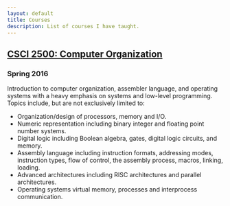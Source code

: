 ```yaml
---
layout: default
title: Courses
description: List of courses I have taught.
---
```


## [CSCI 2500: Computer Organization](rpi-csci-2500-2016-spring.html)
### Spring 2016

Introduction to computer organization, assembler language, and operating
systems with a heavy emphasis on systems and low-level programming. Topics
include, but are not exclusively limited to:

* Organization/design of processors, memory and I/O.
* Numeric representation including binary integer and floating point number systems.
* Digital logic including Boolean algebra, gates, digital logic circuits, and memory.
* Assembly language including instruction formats, addressing modes, instruction types, flow of control, the assembly process, macros, linking, loading.
* Advanced architectures including RISC architectures and parallel architectures.
* Operating systems virtual memory, processes and interprocess communication. 
